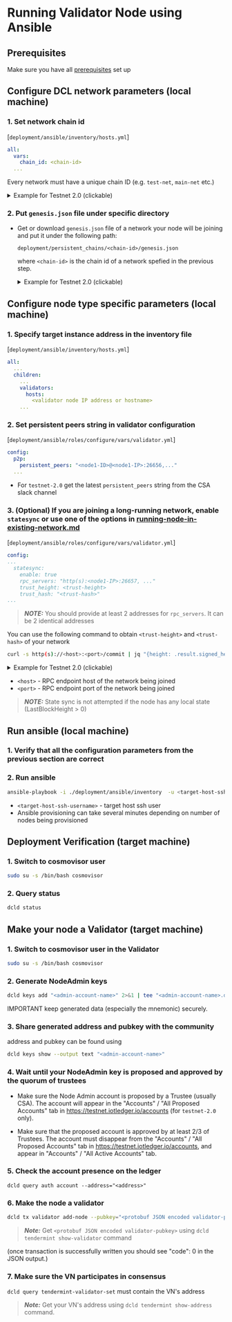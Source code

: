 # Running Validator Node using Ansible
<!-- markdownlint-disable MD033 -->

## Prerequisites

Make sure you have all [prerequisites](./prerequisites.md) set up

## Configure DCL network parameters (local machine)

### 1. Set network chain id

[`deployment/ansible/inventory/hosts.yml`]

```yaml
all:
  vars:
    chain_id: <chain-id>
  ...
```

Every network must have a unique chain ID (e.g. `test-net`, `main-net` etc.)

<details>
<summary>Example for Testnet 2.0 (clickable) </summary>

```yaml
all:
  vars:
    chain_id: testnet-2.0
  ...
```

</details>

### 2. Put `genesis.json` file under specific directory

- Get or download `genesis.json` file of a network your node will be joining and put it under the following path:

  ```text
  deployment/persistent_chains/<chain-id>/genesis.json
  ```

  where `<chain-id>` is the chain id of a network spefied in the previous step.

  <details>
  <summary>Example for Testnet 2.0 (clickable) </summary>

  For `testnet-2.0` the genesis file is already in place. So you don't need to do anything!

  ```text
  deployment/persistent_chains/testnet-2.0/genesis.json
  ```

  </details>

## Configure node type specific parameters (local machine)

### 1. Specify target instance address in the inventory file

[`deployment/ansible/inventory/hosts.yml`]

```yaml
all:
  ...
  children:
    ...
    validators:
      hosts:
        <validator node IP address or hostname>
    ...
```

### 2. Set persistent peers string in validator configuration

[`deployment/ansible/roles/configure/vars/validator.yml`]

```yaml
config:
  p2p:
    persistent_peers: "<node1-ID>@<node1-IP>:26656,..."
  ...
```

- For `testnet-2.0` get the latest `persistent_peers` string from the CSA slack channel

### 3. (Optional) If you are joining a long-running network, enable `statesync` or use one of the options in [running-node-in-existing-network.md](../advanced/running-node-in-existing-network.md)

[`deployment/ansible/roles/configure/vars/validator.yml`]

```yaml
config:
...
  statesync:
    enable: true
    rpc_servers: "http(s):<node1-IP>:26657, ..."
    trust_height: <trust-height>
    trust_hash: "<trust-hash>"
...
```

</details>

> **_NOTE:_**  You should provide at least 2 addresses for `rpc_servers`. It can be 2 identical addresses

You can use the following command to obtain `<trust-height>` and `<trust-hash>` of your network

```bash
curl -s http(s)://<host>:<port>/commit | jq "{height: .result.signed_header.header.height, hash: .result.signed_header.commit.block_id.hash}"
```

<details>
<summary>Example for Testnet 2.0 (clickable) </summary>

```bash
curl -s https://on.test-net.dcl.csa-iot.org:26657/commit | jq "{height: .result.signed_header.header.height, hash: .result.signed_header.commit.block_id.hash}"
```

</details>

- `<host>` - RPC endpoint host of the network being joined
- `<port>` - RPC endpoint port of the network being joined

> **_NOTE:_** State sync is not attempted if the node has any local state (LastBlockHeight > 0)

## Run ansible (local machine)

### 1. Verify that all the configuration parameters from the previous section are correct

### 2. Run ansible

```bash
ansible-playbook -i ./deployment/ansible/inventory  -u <target-host-ssh-user> ./deployment/ansible/deploy.yml
```

- `<target-host-ssh-username>` - target host ssh user
- Ansible provisioning can take several minutes depending on number of nodes being provisioned

## Deployment Verification (target machine)

### 1. Switch to cosmovisor user

```bash
sudo su -s /bin/bash cosmovisor
```

### 2. Query status

```bash
dcld status
```

## Make your node a Validator (target machine)

### 1. Switch to cosmovisor user in the Validator

```bash
sudo su -s /bin/bash cosmovisor
```

### 2. Generate NodeAdmin keys

```bash
dcld keys add "<admin-account-name>" 2>&1 | tee "<admin-account-name>.dclkey.data"
```

IMPORTANT keep generated data (especially the mnemonic) securely.

### 3. Share generated address and pubkey with the community

address and pubkey can be found using

```bash
dcld keys show --output text "<admin-account-name>"
```

### 4. Wait until your NodeAdmin key is proposed and approved by the quorum of trustees

- Make sure the Node Admin account is proposed by a Trustee (usually CSA). The account will appear in the "Accounts" / "All Proposed Accounts" tab in <https://testnet.iotledger.io/accounts> (for `testnet-2.0` only).

- Make sure that the proposed account is approved by at least 2/3 of Trustees. The account must disappear from the "Accounts" / "All Proposed Accounts" tab in <https://testnet.iotledger.io/accounts>, and appear in  "Accounts" / "All Active Accounts" tab.

### 5. Check the account presence on the ledger

`dcld query auth account --address="<address>"`

### 6. Make the node a validator

```bash
dcld tx validator add-node --pubkey="<protobuf JSON encoded validator-pubkey>" --moniker="<node-name>" --from="<admin-account-name>"
```

> **_Note:_** Get `<protobuf JSON encoded validator-pubkey>` using `dcld tendermint show-validator` command

(once transaction is successfully written you should see "code": 0 in the JSON output.)

### 7. Make sure the VN participates in consensus

`dcld query tendermint-validator-set` must contain the VN's address

>**_Note:_** Get your VN's address using `dcld tendermint show-address` command.

